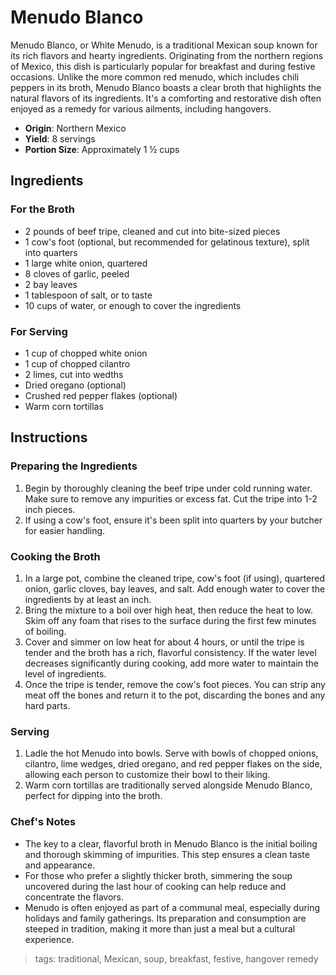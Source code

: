 # Menudo Blanco

Menudo Blanco, or White Menudo, is a traditional Mexican soup known for its rich flavors and hearty ingredients. Originating from the northern regions of Mexico, this dish is particularly popular for breakfast and during festive occasions. Unlike the more common red menudo, which includes chili peppers in its broth, Menudo Blanco boasts a clear broth that highlights the natural flavors of its ingredients. It's a comforting and restorative dish often enjoyed as a remedy for various ailments, including hangovers.

- **Origin**: Northern Mexico
- **Yield**: 8 servings
- **Portion Size**: Approximately 1 ½ cups

## Ingredients

### For the Broth
- 2 pounds of beef tripe, cleaned and cut into bite-sized pieces
- 1 cow's foot (optional, but recommended for gelatinous texture), split into quarters
- 1 large white onion, quartered
- 8 cloves of garlic, peeled
- 2 bay leaves
- 1 tablespoon of salt, or to taste
- 10 cups of water, or enough to cover the ingredients

### For Serving
- 1 cup of chopped white onion
- 1 cup of chopped cilantro
- 2 limes, cut into wedths
- Dried oregano (optional)
- Crushed red pepper flakes (optional)
- Warm corn tortillas

## Instructions

### Preparing the Ingredients
1. Begin by thoroughly cleaning the beef tripe under cold running water. Make sure to remove any impurities or excess fat. Cut the tripe into 1-2 inch pieces.
2. If using a cow's foot, ensure it's been split into quarters by your butcher for easier handling.

### Cooking the Broth
1. In a large pot, combine the cleaned tripe, cow's foot (if using), quartered onion, garlic cloves, bay leaves, and salt. Add enough water to cover the ingredients by at least an inch.
2. Bring the mixture to a boil over high heat, then reduce the heat to low. Skim off any foam that rises to the surface during the first few minutes of boiling.
3. Cover and simmer on low heat for about 4 hours, or until the tripe is tender and the broth has a rich, flavorful consistency. If the water level decreases significantly during cooking, add more water to maintain the level of ingredients.
4. Once the tripe is tender, remove the cow's foot pieces. You can strip any meat off the bones and return it to the pot, discarding the bones and any hard parts.

### Serving
1. Ladle the hot Menudo into bowls. Serve with bowls of chopped onions, cilantro, lime wedges, dried oregano, and red pepper flakes on the side, allowing each person to customize their bowl to their liking.
2. Warm corn tortillas are traditionally served alongside Menudo Blanco, perfect for dipping into the broth.

### Chef's Notes
- The key to a clear, flavorful broth in Menudo Blanco is the initial boiling and thorough skimming of impurities. This step ensures a clean taste and appearance.
- For those who prefer a slightly thicker broth, simmering the soup uncovered during the last hour of cooking can help reduce and concentrate the flavors.
- Menudo is often enjoyed as part of a communal meal, especially during holidays and family gatherings. Its preparation and consumption are steeped in tradition, making it more than just a meal but a cultural experience.

> tags: traditional, Mexican, soup, breakfast, festive, hangover remedy